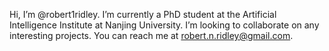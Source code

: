 Hi, I’m @robert1ridley. I’m currently a PhD student at the Artificial Intelligence Institute at Nanjing University. I’m looking to collaborate on any interesting projects.
You can reach me at robert.n.ridley@gmail.com.

<!---
robert1ridley/robert1ridley is a ✨ special ✨ repository because its `README.md` (this file) appears on your GitHub profile.
You can click the Preview link to take a look at your changes.
--->
